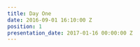 ```yaml
---
title: Day One
date: 2016-09-01 16:10:00 Z
position: 1
presentation_date: 2017-01-16 00:00:00 Z
---
```


